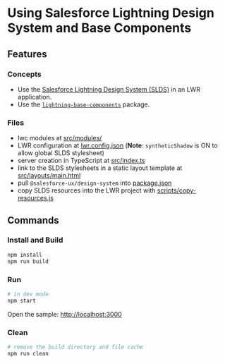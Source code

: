 # Using Salesforce Lightning Design System and Base Components

## Features

### Concepts

- Use the [Salesforce Lightning Design System (SLDS)](https://www.lightningdesignsystem.com/getting-started/) in an LWR application.
- Use the [`lightning-base-components`](https://github.com/salesforce/lightning-base-components) package.

### Files

- lwc modules at [src/modules/](./src/modules)
- LWR configuration at [lwr.config.json](./lwr.config.json) (**Note**: `syntheticShadow` is ON to allow global SLDS stylesheet)
- server creation in TypeScript at [src/index.ts](./src/index.ts)
- link to the SLDS stylesheets in a static layout template at [src/layouts/main.html](./src/layouts/main.html)
- pull `@salesforce-ux/design-system` into [package.json](./package.json)
- copy SLDS resources into the LWR project with [scripts/copy-resources.js](./scripts/copy-resources.js)

## Commands

### Install and Build

```bash
npm install
npm run build
```

### Run

```bash
# in dev mode
npm start
```
Open the sample: [http://localhost:3000](http://localhost:3000)

### Clean

```bash
# remove the build directory and file cache
npm run clean
```